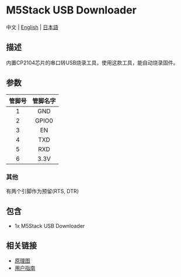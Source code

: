 # M5Stack USB Downloader

中文 | [English](en/product_documents/tools/tool_usb_downloader) | [日本語](ja/product_documents/tools/tool_usb_downloader)

## 描述

内置CP2104芯片的串口转USB烧录工具，使用这款工具，能自动烧录固件。

## 参数

|       管脚号       |          管脚名字          |
| :-------------------: |:------------------------: |
|           1           |           GND             |
|           2           |           GPIO0           |
|           3           |           EN              |
|           4           |           TXD             |
|           5           |           RXD             |
|           6           |           3.3V            |

### 其他

有两个引脚作为预留(RTS, DTR)

## 包含

- 1x M5Stack USB Downloader

## 相关链接

- [原理图](https://github.com/watson8544/M5Stack-UserGuide/blob/master/TOOLS_DOCS/USBtool.pdf)
- [用户指南](https://github.com/watson8544/M5Stack-UserGuide/blob/master/TOOLS_DOCS/M5Stack-USB-Downloader-UserGuide.md)

<!-- <figure>
    <img src="assets/img/product_pics/unit/M5GO_Unit_moisture.jpg" height="50" width="49">
</figure> -->
